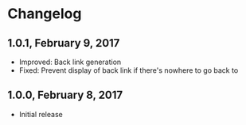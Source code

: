 # Changelog

## 1.0.1, February 9, 2017

* Improved: Back link generation
* Fixed: Prevent display of back link if there's nowhere to go back to


## 1.0.0, February 8, 2017

* Initial release
